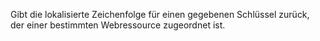 Gibt die lokalisierte Zeichenfolge für einen gegebenen Schlüssel zurück, der einer bestimmten Webressource zugeordnet ist. 



